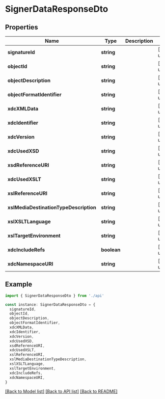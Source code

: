 # SignerDataResponseDto

## Properties

| Name                                   | Type        | Description | Notes                  |
| -------------------------------------- | ----------- | ----------- | ---------------------- |
| **signatureId**                        | **string**  |             | [default to undefined] |
| **objectId**                           | **string**  |             | [default to undefined] |
| **objectDescription**                  | **string**  |             | [default to undefined] |
| **objectFormatIdentifier**             | **string**  |             | [default to undefined] |
| **xdcXMLData**                         | **string**  |             | [default to undefined] |
| **xdcIdentifier**                      | **string**  |             | [default to undefined] |
| **xdcVersion**                         | **string**  |             | [default to undefined] |
| **xdcUsedXSD**                         | **string**  |             | [default to undefined] |
| **xsdReferenceURI**                    | **string**  |             | [default to undefined] |
| **xdcUsedXSLT**                        | **string**  |             | [default to undefined] |
| **xslReferenceURI**                    | **string**  |             | [default to undefined] |
| **xslMediaDestinationTypeDescription** | **string**  |             | [default to undefined] |
| **xslXSLTLanguage**                    | **string**  |             | [default to undefined] |
| **xslTargetEnvironment**               | **string**  |             | [default to undefined] |
| **xdcIncludeRefs**                     | **boolean** |             | [default to undefined] |
| **xdcNamespaceURI**                    | **string**  |             | [default to undefined] |

## Example

```typescript
import { SignerDataResponseDto } from './api'

const instance: SignerDataResponseDto = {
  signatureId,
  objectId,
  objectDescription,
  objectFormatIdentifier,
  xdcXMLData,
  xdcIdentifier,
  xdcVersion,
  xdcUsedXSD,
  xsdReferenceURI,
  xdcUsedXSLT,
  xslReferenceURI,
  xslMediaDestinationTypeDescription,
  xslXSLTLanguage,
  xslTargetEnvironment,
  xdcIncludeRefs,
  xdcNamespaceURI,
}
```

[[Back to Model list]](../README.md#documentation-for-models) [[Back to API list]](../README.md#documentation-for-api-endpoints) [[Back to README]](../README.md)
